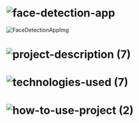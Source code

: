 <!-- Project Title -->
# ![face-detection-app](https://user-images.githubusercontent.com/95453430/158064031-8ee33e03-19ac-4ae4-b19a-1c6ff540571f.svg)

<!-- Project Images -->
![FaceDetectionAppImg](https://user-images.githubusercontent.com/95453430/158064371-1a913cf0-743d-40b3-85a2-c8b3d7193e6c.png)

<!-- Project Description -->
# ![project-description (7)](https://user-images.githubusercontent.com/95453430/158064033-3300b98d-9723-4131-bca9-be1cc2f3257c.svg)

<!-- Project Tech Stack -->
# ![technologies-used (7)](https://user-images.githubusercontent.com/95453430/158064047-891929a1-c4a9-4999-abd4-7e87b75175ec.svg)

<!-- How To Use Project -->
# ![how-to-use-project (2)](https://user-images.githubusercontent.com/95453430/158064051-9b4a405e-4873-40a5-84d4-5a451b9a8a63.svg)
